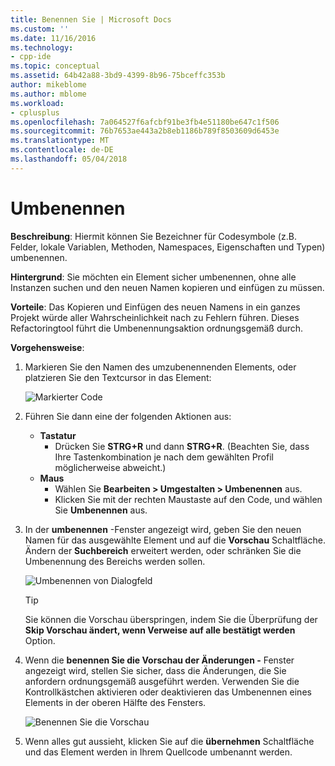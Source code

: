 ```yaml
---
title: Benennen Sie | Microsoft Docs
ms.custom: ''
ms.date: 11/16/2016
ms.technology:
- cpp-ide
ms.topic: conceptual
ms.assetid: 64b42a88-3bd9-4399-8b96-75bceffc353b
author: mikeblome
ms.author: mblome
ms.workload:
- cplusplus
ms.openlocfilehash: 7a064527f6afcbf91be3fb4e51180be647c1f506
ms.sourcegitcommit: 76b7653ae443a2b8eb1186b789f8503609d6453e
ms.translationtype: MT
ms.contentlocale: de-DE
ms.lasthandoff: 05/04/2018
---
```

# <a name="rename"></a>Umbenennen
**Beschreibung**: Hiermit können Sie Bezeichner für Codesymbole (z.B. Felder, lokale Variablen, Methoden, Namespaces, Eigenschaften und Typen) umbenennen.

**Hintergrund**: Sie möchten ein Element sicher umbenennen, ohne alle Instanzen suchen und den neuen Namen kopieren und einfügen zu müssen.  

**Vorteile**: Das Kopieren und Einfügen des neuen Namens in ein ganzes Projekt würde aller Wahrscheinlichkeit nach zu Fehlern führen.  Dieses Refactoringtool führt die Umbenennungsaktion ordnungsgemäß durch.

**Vorgehensweise**:

1. Markieren Sie den Namen des umzubenennenden Elements, oder platzieren Sie den Textcursor in das Element:

   ![Markierter Code](images/rename_highlight.png)

1. Führen Sie dann eine der folgenden Aktionen aus:
   * **Tastatur**
     * Drücken Sie **STRG+R** und dann **STRG+R**.  (Beachten Sie, dass Ihre Tastenkombination je nach dem gewählten Profil möglicherweise abweicht.)
   * **Maus**
     * Wählen Sie **Bearbeiten > Umgestalten > Umbenennen** aus.
     * Klicken Sie mit der rechten Maustaste auf den Code, und wählen Sie **Umbenennen** aus.

1. In der **umbenennen** -Fenster angezeigt wird, geben Sie den neuen Namen für das ausgewählte Element und auf die **Vorschau** Schaltfläche.  Ändern der **Suchbereich** erweitert werden, oder schränken Sie die Umbenennung des Bereichs werden sollen.

   ![Umbenennen von Dialogfeld](images/rename_dialog.png)

   > [!TIP]
   > Sie können die Vorschau überspringen, indem Sie die Überprüfung der **Skip Vorschau ändert, wenn Verweise auf alle bestätigt werden** Option.

1. Wenn die **benennen Sie die Vorschau der Änderungen -** Fenster angezeigt wird, stellen Sie sicher, dass die Änderungen, die Sie anfordern ordnungsgemäß ausgeführt werden.  Verwenden Sie die Kontrollkästchen aktivieren oder deaktivieren das Umbenennen eines Elements in der oberen Hälfte des Fensters.

   ![Benennen Sie die Vorschau](images/rename_preview.png)

1. Wenn alles gut aussieht, klicken Sie auf die **übernehmen** Schaltfläche und das Element werden in Ihrem Quellcode umbenannt werden.
